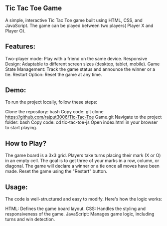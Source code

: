 Tic Tac Toe Game
-------------------------
A simple, interactive Tic Tac Toe game built using HTML, CSS, and JavaScript. The game can be played between two players( Player X and Player O).

Features:
-------------
Two-player mode: Play with a friend on the same device.
Responsive Design: Adaptable to different screen sizes (desktop, tablet, mobile).
Game State Management: Track the game status and announce the winner or a tie.
Restart Option: Reset the game at any time.

Demo:
---------
To run the project locally, follow these steps:

Clone the repository:
bash
Copy code:
git clone https://github.com/rajput3006/Tic-Tac-Toe Game.git
Navigate to the project folder:
bash
Copy code:
cd tic-tac-toe-js
Open index.html in your browser to start playing.

How to Play?
--------------
The game board is a 3x3 grid.
Players take turns placing their mark (X or O) in an empty cell.
The goal is to get three of your marks in a row, column, or diagonal.
The game will declare a winner or a tie once all moves have been made.
Reset the game using the "Restart" button.

Usage:
------------
The code is well-structured and easy to modify. Here's how the logic works:

HTML: Defines the game board layout.
CSS: Handles the styling and responsiveness of the game.
JavaScript: Manages game logic, including turns and win detection.












